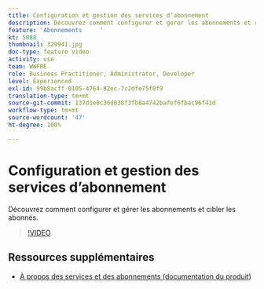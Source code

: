```yaml
---
title: Configuration et gestion des services d’abonnement
description: Découvrez comment configurer et gérer les abonnements et cibler les abonnés.
feature: 'Abonnements     '
kt: 5088
thumbnail: 329941.jpg
doc-type: feature video
activity: use
team: WWFRE
role: Business Practitioner, Administrator, Developer
level: Experienced
exl-id: 99b8acff-0105-4764-82ec-7c2dfe75f0f9
translation-type: tm+mt
source-git-commit: 137d1e0c36d038f3fb8a4742bafef6fbac96f41d
workflow-type: tm+mt
source-wordcount: '47'
ht-degree: 100%

---
```


# Configuration et gestion des services d’abonnement

Découvrez comment configurer et gérer les abonnements et cibler les abonnés.

>[!VIDEO](https://video.tv.adobe.com/v/329941?quality=12)

## Ressources supplémentaires

* [À propos des services et des abonnements (documentation du produit)](https://experienceleague.adobe.com/docs/campaign-classic/using/sending-messages/subscriptions-and-referrals/about-services-and-subscriptions.html?lang=fr-FR)
